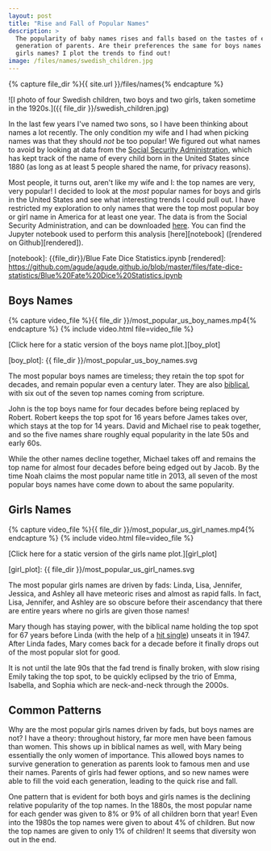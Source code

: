 ```yaml
---
layout: post
title: "Rise and Fall of Popular Names"
description: >
  The popularity of baby names rises and falls based on the tastes of each
  generation of parents. Are their preferences the same for boys names as for
  girls names? I plot the trends to find out!
image: /files/names/swedish_children.jpg
---
```


{% capture file_dir %}{{ site.url }}/files/names{% endcapture %}

![I photo of four Swedish children, two boys and two girls, taken sometime in
the 1920s.]({{ file_dir }}/swedish_children.jpg)

In the last few years I've named two sons, so I have been thinking about names
a lot recently. The only condition my wife and I had when picking names was
that they should _not_ be too popular! We figured out what names to avoid by
looking at data from the [Social Security Administration][ssa], which has kept
track of the name of every child born in the United States since 1880 (as long
as at least 5 people shared the name, for privacy reasons).

[ssa]: https://en.wikipedia.org/wiki/Social_Security_Administration

Most people, it turns out, aren't like my wife and I: the top names are very,
very popular! I decided to look at the *most* popular names for boys and girls
in the United States and see what interesting trends I could pull out. I have
restricted my exploration to only names that were the top most popular boy or
girl name in America for at least one year. The data is from the Social
Security Administration, and can be downloaded [here][data]. You can find the
Jupyter notebook used to perform this analysis [here][notebook] ([rendered on
Github][rendered]). 

[data]: https://www.ssa.gov/oact/babynames/names.zip
[notebook]: {{file_dir}}/Blue Fate Dice Statistics.ipynb
[rendered]: https://github.com/agude/agude.github.io/blob/master/files/fate-dice-statistics/Blue%20Fate%20Dice%20Statistics.ipynb

## Boys Names

<!--
The top boys names, and the year they first achieved that status, are:

- John (1880)
- Robert (1924)
- James (1940)
- Michael (1954)
- David (1960)
- Jacob (1999)
- Noah (2013)
-->

{% capture video_file %}{{ file_dir }}/most_popular_us_boy_names.mp4{% endcapture %}
{% include video.html file=video_file %}

[Click here for a static version of the boys name plot.][boy_plot]

[boy_plot]: {{ file_dir }}/most_popular_us_boy_names.svg

The most popular boys names are timeless; they retain the top spot for
decades, and remain popular even a century later. They are also
[biblical][bible_names], with six out of the seven top names coming from
scripture.

[bible_names]: https://en.wikipedia.org/wiki/List_of_biblical_names

John is the top boys name for four decades before being replaced by Robert. Robert
keeps the top spot for 16 years before James takes over, which stays at the
top for 14 years. David and Michael rise to peak together, and so the five
names share roughly equal popularity in the late 50s and early 60s.

While the other names decline together, Michael takes off and remains the top
name for almost four decades before being edged out by Jacob. By the time Noah
claims the most popular name title in 2013, all seven of the most popular boys
names have come down to about the same popularity.

## Girls Names

<!--
The top girls names, and the year they first achieved that status, are:

- Mary (1880)
- Linda (1947)
- Lisa (1962)
- Jennifer (1970)
- Jessica (1985)
- Ashley (1991)
- Emily (1996)
- Emma (2008)
- Isabella (2009)
- Sophia (2011)
-->

{% capture video_file %}{{ file_dir }}/most_popular_us_girl_names.mp4{% endcapture %}
{% include video.html file=video_file %}

[Click here for a static version of the girls name plot.][girl_plot]

[girl_plot]: {{ file_dir }}/most_popular_us_girl_names.svg

The most popular girls names are driven by fads: Linda, Lisa, Jennifer,
Jessica, and Ashley all have meteoric rises and almost as rapid falls. In
fact, Lisa, Jennifer, and Ashley are so obscure before their ascendancy that
there are entire years where no girls are given those names!

Mary though has staying power, with the biblical name holding the top spot for
67 years before Linda (with the help of a [hit single][linda_song]) unseats it
in 1947\. After Linda fades, Mary comes back for a decade before it finally
drops out of the most popular slot for good.

It is not until the late 90s that the fad trend is finally broken, with slow
rising Emily taking the top spot, to be quickly eclipsed by the trio of Emma,
Isabella, and Sophia which are neck-and-neck through the 2000s.

[linda_song]: https://en.wikipedia.org/wiki/Linda_(1946_song)

## Common Patterns

Why are the most popular girls names driven by fads, but boys names are not? I
have a theory: throughout history, far more men have been famous than women.
This shows up in biblical names as well, with Mary being essentially the only
women of importance. This allowed boys names to survive generation to
generation as parents look to famous men and use their names. Parents of girls
had fewer options, and so new names were able to fill the void each
generation, leading to the quick rise and fall.


One pattern that is evident for both boys and girls names is the declining
relative popularity of the top names. In the 1880s, the most popular name for
each gender was given to 8% or 9% of all children born that year! Even into
the 1980s the top names were given to about 4% of children. But now the top
names are given to only 1% of children! It seems that diversity won out in the
end.


